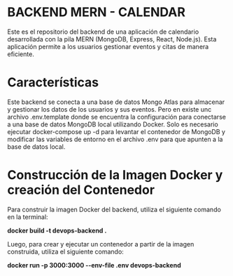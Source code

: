 # BACKEND MERN - CALENDAR
Este es el repositorio del backend de una aplicación de calendario desarrollada con la pila MERN (MongoDB, Express, React, Node.js). Esta aplicación permite a los usuarios gestionar eventos y citas de manera eficiente.

# Características
Este backend se conecta a una base de datos Mongo Atlas para almacenar y gestionar los datos de los usuarios y sus eventos.
Pero en existe unc archivo .env.template donde se encuentra la configuración para conectarse a una base de datos MongoDB local utilizando Docker. Solo es necesario ejecutar docker-compose up -d para levantar el contenedor de MongoDB y modificar las variables de entorno en el archivo .env para que apunten a la base de datos local.

# Construcción de la Imagen Docker y creación del Contenedor
Para construir la imagen Docker del backend, utiliza el siguiente comando en la terminal:

__docker build -t devops-backend .__

Luego, para crear y ejecutar un contenedor a partir de la imagen construida, utiliza el siguiente comando:

__docker run -p 3000:3000 --env-file .env devops-backend__